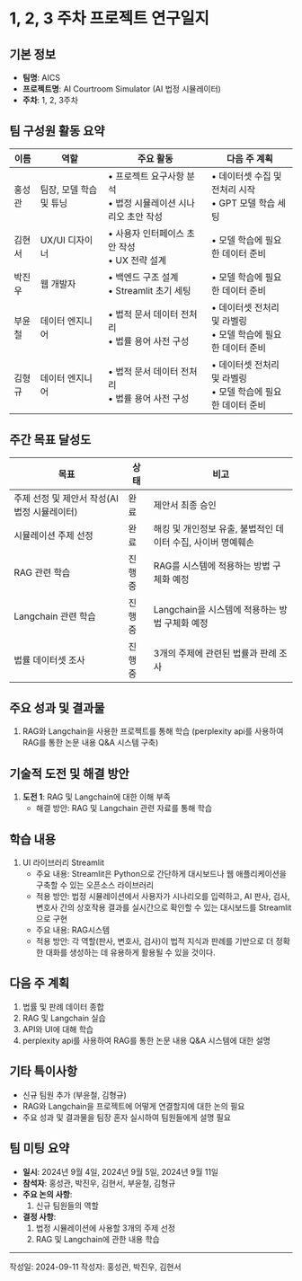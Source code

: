 # 1, 2, 3 주차 프로젝트 연구일지

## 기본 정보

- **팀명**: AICS
- **프로젝트명**: AI Courtroom Simulator (AI 법정 시뮬레이터)
- **주차**: 1, 2, 3주차

## 팀 구성원 활동 요약

| 이름    | 역할   | 주요 활동                | 다음 주 계획             |
| ------- | ------ | ------------------------ | ------------------------ |
|  홍성관 | 팀장, 모델 학습 및 튜닝  | • 프로젝트 요구사항 분석 <br> • 법정 시뮬레이션 시나리오 초안 작성 | • 데이터셋 수집 및 전처리 시작 <br> • GPT 모델 학습 세팅 |
|  김현서 | UX/UI 디자이너 | • 사용자 인터페이스 초안 작성 <br> • UX 전략 설계 | • 모델 학습에 필요한 데이터 준비 |
|  박진우 | 웹 개발자 | • 백엔드 구조 설계 <br> • Streamlit 초기 세팅 | • 모델 학습에 필요한 데이터 준비 |
|  부윤철 | 데이터 엔지니어 | • 법적 문서 데이터 전처리 <br> • 법률 용어 사전 구성 <br> | • 데이터셋 전처리 및 라벨링 <br> • 모델 학습에 필요한 데이터 준비 |
|  김형규 | 데이터 엔지니어 | • 법적 문서 데이터 전처리 <br> • 법률 용어 사전 구성 <br> | • 데이터셋 전처리 및 라벨링 <br> • 모델 학습에 필요한 데이터 준비 |

## 주간 목표 달성도

| 목표    | 상태               | 비고        |
| ------- | ------------------ | ----------- |
| 주제 선정 및 제안서 작성(AI 법정 시뮬레이터) | 완료 | 제안서 최종 승인 |
| 시뮬레이션 주제 선정 | 완료 | 해킹 및 개인정보 유출, 불법적인 데이터 수집, 사이버 명예훼손|
| RAG 관련 학습 | 진행중 | RAG를 시스템에 적용하는 방법 구체화 예정 |
| Langchain 관련 학습 | 진행중 | Langchain을 시스템에 적용하는 방법 구체화 예정 |
| 법률 데이터셋 조사 | 진행중 | 3개의 주제에 관련된 법률과 판례 조사 |

## 주요 성과 및 결과물

1. RAG와 Langchain을 사용한 프로젝트를 통해 학습 (perplexity api를 사용하여 RAG를 통한 논문 내용 Q&A 시스템 구축)

## 기술적 도전 및 해결 방안

1. **도전 1**: RAG 및 Langchain에 대한 이해 부족
   - 해결 방안: RAG 및 Langchain 관련 자료를 통해 학습

## 학습 내용

1. UI 라이브러리 Streamlit
   - 주요 내용: Streamlit은 Python으로 간단하게 대시보드나 웹 애플리케이션을 구축할 수 있는 오픈소스 라이브러리
   - 적용 방안: 법정 시뮬레이션에서 사용자가 시나리오를 입력하고, AI 판사, 검사, 변호사 간의 상호작용 결과를 실시간으로 확인할 수 있는 대시보드를 Streamlit으로 구현
   - 주요 내용: RAG시스템
   - 적용 방안: 각 역할(판사, 변호사, 검사)이 법적 지식과 판례를 기반으로 더 정확한 대화를 생성하는 데 유용하게 활용될 수 있을 것이다.

## 다음 주 계획

1. 법률 및 판례 데이터 종합
2. RAG 및 Langchain 실습
3. API와 UI에 대해 학습
4. perplexity api를 사용하여 RAG를 통한 논문 내용 Q&A 시스템에 대한 설명

## 기타 특이사항

- 신규 팀원 추가 (부윤철, 김형규)
- RAG와 Langchain을 프로젝트에 어떻게 연결할지에 대한 논의 필요
- 주요 성과 및 결과물을 팀장 혼자 실시하여 팀원들에게 설명 필요

## 팀 미팅 요약

- **일시**: 2024년 9월 4일, 2024년 9월 5일, 2024년 9월 11일
- **참석자**: 홍성관, 박진우, 김현서, 부윤철, 김형규
- **주요 논의 사항**:
  1. 신규 팀원들의 역할
- **결정 사항**:
  1. 법정 시뮬레이션에 사용할 3개의 주제 선정
  2. RAG 및 Langchain에 관한 내용 학습

---

작성일: 2024-09-11
작성자: 홍성관, 박진우, 김현서
